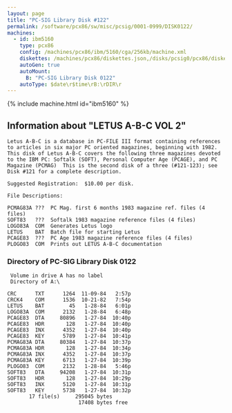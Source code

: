 ```yaml
---
layout: page
title: "PC-SIG Library Disk #122"
permalink: /software/pcx86/sw/misc/pcsig/0001-0999/DISK0122/
machines:
  - id: ibm5160
    type: pcx86
    config: /machines/pcx86/ibm/5160/cga/256kb/machine.xml
    diskettes: /machines/pcx86/diskettes.json,/disks/pcsig0/pcx86/diskettes.json
    autoGen: true
    autoMount:
      B: "PC-SIG Library Disk 0122"
    autoType: $date\r$time\rB:\rDIR\r
---
```


{% include machine.html id="ibm5160" %}

## Information about "LETUS A-B-C VOL 2"

    Letus A-B-C is a database in PC-FILE III format containing references
    to articles in six major PC oriented magazines, beginning with 1982.
    This disk of Letus A-B-C covers the following three magazines devoted
    to the IBM PC: Softalk (SOFT), Personal Computer Age (PCAGE), and PC
    Magazine (PCMAG)  This is the second disk of a three (#121-123); see
    Disk #121 for a complete description.
    
    Suggested Registration:  $10.00 per disk.
    
    File Descriptions:
    
    PCMAG83A ???  PC Mag. first 6 months 1983 magazine ref. files (4 files)
    SOFT83   ???  Softalk 1983 magazine reference files (4 files)
    LOGO83A  COM  Generates Letus logo
    LETUS    BAT  Batch file for starting Letus
    PCAGE83  ???  PC Age 1983 magazine reference files (4 files)
    PLOGO83  COM  Prints out LETUS A-B-C documentation

### Directory of PC-SIG Library Disk 0122

     Volume in drive A has no label
     Directory of A:\

    CRC      TXT      1264  11-09-84   2:57p
    CRCK4    COM      1536  10-21-82   7:54p
    LETUS    BAT        45   1-28-84   6:01p
    LOGO83A  COM      2132   1-28-84   6:48p
    PCAGE83  DTA     80896   1-27-84  10:40p
    PCAGE83  HDR       128   1-27-84  10:40p
    PCAGE83  INX      4352   1-27-84  10:40p
    PCAGE83  KEY      5789   1-27-84  10:41p
    PCMAG83A DTA     80384   1-27-84  10:37p
    PCMAG83A HDR       128   1-27-84  10:34p
    PCMAG83A INX      4352   1-27-84  10:37p
    PCMAG83A KEY      6713   1-27-84  10:39p
    PLOGO83  COM      2132   1-28-84   5:46p
    SOFT83   DTA     94208   1-27-84  10:31p
    SOFT83   HDR       128   1-27-84  10:29p
    SOFT83   INX      5120   1-27-84  10:31p
    SOFT83   KEY      5738   1-27-84  10:32p
           17 file(s)     295045 bytes
                           17408 bytes free
